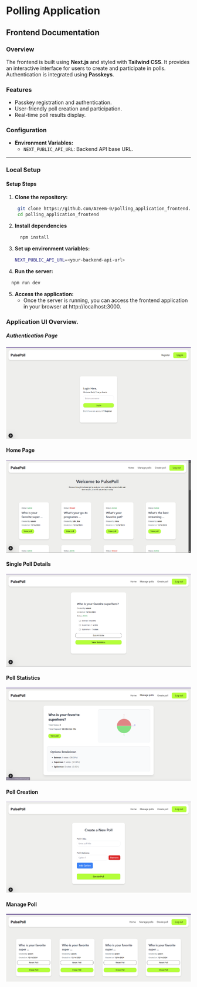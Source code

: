 # Polling Application

## Frontend Documentation

### Overview
The frontend is built using **Next.js** and styled with **Tailwind CSS**. It provides an interactive interface for users to create and participate in polls. Authentication is integrated using **Passkeys**.

### Features
- Passkey registration and authentication.
- User-friendly poll creation and participation.
- Real-time poll results display.


### Configuration
- **Environment Variables:**
  - `NEXT_PUBLIC_API_URL`: Backend API base URL.
---

### Local Setup

#### Setup Steps

1. **Clone the repository:**
   ```bash
    git clone https://github.com/Azeem-0/polling_application_frontend.git
    cd polling_application_frontend
   ```

2. **Install dependencies**
    ```bash 
      npm install
    ```
3. **Set up environment variables:**
    ```bash
    NEXT_PUBLIC_API_URL=<your-backend-api-url>
    ```
4. **Run the server:**
  ```bash
    npm run dev
  ```
5. **Access the application:**
    - Once the server is running, you can access the frontend application in your browser at http://localhost:3000.


### Application UI Overview.

##### Authentication Page
![Auth authentication Flow](./src/docs/images/Login.png)

#### Home Page
![Dashboard Home Page Flow](./src/docs/images/Dashboard.png)

#### Single Poll Details 
![Auth authentication Flow](./src/docs/images/SinglePoll.png)

#### Poll Statistics 
![Auth authentication Flow](./src/docs/images/PollStatistics.png)

#### Poll Creation 
![Auth authentication Flow](./src/docs/images/CreatePoll.png)

#### Manage Poll
![Auth authentication Flow](./src/docs/images/ManagePoll.png)